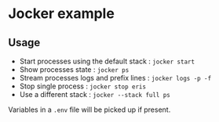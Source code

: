# Jocker example

## Usage

- Start processes using the default stack : `jocker start`
- Show processes state : `jocker ps`
- Stream processes logs and prefix lines : `jocker logs -p -f`
- Stop single process : `jocker stop eris`
- Use a different stack : `jocker --stack full ps`

Variables in a `.env` file will be picked up if present.
